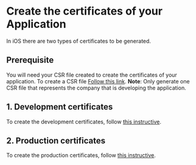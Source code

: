 # Create the certificates of your Application
In iOS there are two types of certificates to be generated.

## Prerequisite
You will need your CSR file created to create the certificates of your application. To create a CSR file [Follow this link](./csr.md).
**Note**: Only generate one CSR file that represents the company that is developing the application.

## 1. Development certificates
To create the development certificates, follow [this instructive](./development.md).

## 2. Production certificates
To create the production certificates, follow [this instructive](./production.md).
